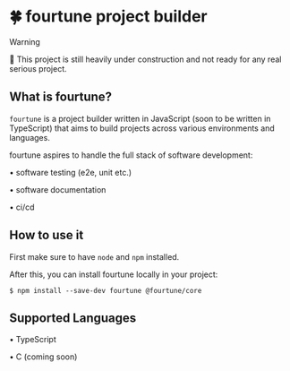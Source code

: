 # 🍀 fourtune project builder

> [!WARNING]  
> 🚧 This project is still heavily under construction and not ready for any real serious project.

## What is fourtune?

`fourtune` is a project builder written in JavaScript (soon to be written in TypeScript) 
that aims to build projects across various environments and languages.

fourtune aspires to handle the full stack of software development:

• software testing (e2e, unit etc.)

• software documentation

• ci/cd

## How to use it

First make sure to have `node` and `npm` installed.

After this, you can install fourtune locally in your project:

`$ npm install --save-dev fourtune @fourtune/core`

## Supported Languages

• TypeScript

• C (coming soon)
